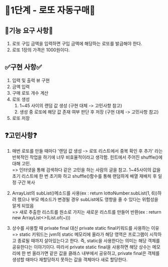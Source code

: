 # 🚀1단계 - 로또 자동구매🚀
## 🔧기능 요구 사항🔧
1. 로또 구입 금액을 입력하면 구입 금액에 해당하는 로또를 발급해야 한다.
2. 로또 1장의 가격은 1000원이다.
## ✅구현 사항✅
1. 입력 및 출력 뷰 구현
2. 금액 입력
3. 구매 로또 개수 계산
4. 로또 생성
   1. 1~45 사이의 랜덤 값 생성 (구현 대체 -> 고민사항 참고)
   2. 생성 중 로또에 해당 값 존재 여부 판단 후 저장 (구현 대체 -> 고민사항 참고)
5. 로또 저장
## ❓고민사항❓

1. 매번 로또를 만들 때마다 '랜덤 값 생성 -> 로또 리스트에서 중복 확인 후 추가' 라는 반복적인 작업을 하기에 너무 비효율적이라고 생각함. 힌트에서 주어진 shuffle()에 대해 고민.<br>
=> 인터넷을 통해 검색하다 같은 고민을 하는 사람의 글을 참고. 1~45사이의 값을 초기 리스트에 한 번 초기화 하고 shuffle()함수를 통해 랜덤하게 배열 재배치 후 일정 구간 복사

2. ArrayList의 subList()메소드를 사용(ex : return lottoNumber.subList(1, 6))하려 했으나 부모 메소드가 변경될 경우 subList에도 영향을 줄 수 있다는 위험성을 알게 되었음<br>
=> 새로 추출한 리스트를 원소로 가지는 새로운 리스트를 만들어 반환(ex : return new ArrayList<>(List.of(~)))

3. 상수를 사용할 때 private final 대신 private static final키워드를 사용하는 이유<br>
=> static 키워드는  jvm의 static 메모리에 올라가 해당 영역은 프로그램이 시작하고 종료될 때까지 살아있는다고 한다. 즉, static을 사용한다는 의미는 해당 객체를 공유한다는 이야기이다. 따라서 private static final을 사용하면 해당 상수는 메모리에 한 번 올라가면 같은 값을 클래스 내부에서 공유하고, private final은 객체를 생성할 때마다 재할당하지 못하는 값을 객체마다 새로 할당한다. 